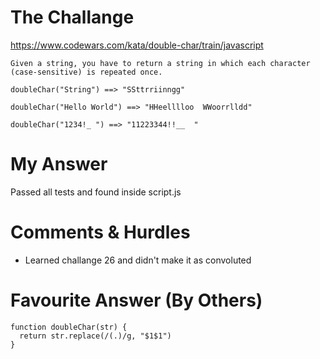 # The Challange

https://www.codewars.com/kata/double-char/train/javascript

```
Given a string, you have to return a string in which each character (case-sensitive) is repeated once.

doubleChar("String") ==> "SSttrriinngg"

doubleChar("Hello World") ==> "HHeelllloo  WWoorrlldd"

doubleChar("1234!_ ") ==> "11223344!!__  "
```

# My Answer

Passed all tests and found inside script.js

# Comments & Hurdles

* Learned challange 26 and didn't make it as convoluted

# Favourite Answer (By Others)
```
function doubleChar(str) {
  return str.replace(/(.)/g, "$1$1")
}
```